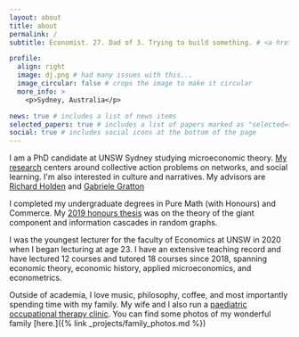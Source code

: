 ```yaml
---
layout: about
title: about
permalink: /
subtitle: Economist. 27. Dad of 3. Trying to build something. # <a href='https://www.unsw.edu.au/business/our-schools/economics/our-research/research-students'>UNSW Sydney</a>. 

profile:
  align: right
  image: dj.png # had many issues with this...
  image_circular: false # crops the image to make it circular
  more_info: >
    <p>Sydney, Australia</p>

news: true # includes a list of news items
selected_papers: true # includes a list of papers marked as "selected={true}"
social: true # includes social icons at the bottom of the page
---
```


I am a PhD candidate at UNSW Sydney studying microeconomic theory. [My research](/projects/) centers around collective action problems on networks, and social learning. I'm also interested in culture and narratives. My advisors are [Richard Holden](https://richardholden.org/) and [Gabriele Gratton](https://gratton.org/)

I completed my undergraduate degrees in Pure Math (with Honours) and Commerce. My [2019 honours thesis](/assets/pdf/DJ_Honours_Thesis.pdf) was on the theory of the giant component and information cascades in random graphs.

I was the youngest lecturer for the faculty of Economics at UNSW in 2020 when I began lecturing at age 23. I have an extensive teaching record and have lectured 12 courses and tutored 18 courses since 2018, spanning economic theory, economic history, applied microeconomics, and econometrics.

Outside of academia, I love music, philosophy, coffee, and most importantly spending time with my family. My wife and I also run a [paediatric occupational therapy clinic](https://www.bloom-ps.com.au/). You can find some photos of my wonderful family [here.]({% link _projects/family_photos.md %})

<!-- ![Landscape Long Image](family_photo_2.jpeg)-->

<!-- Put your address / P.O. box / other info right below your picture. You can also disable any of these elements by editing `profile` property of the YAML header of your `_pages/about.md`. Edit `_bibliography/papers.bib` and Jekyll will render your [publications page](/al-folio/publications/) automatically.

Link to your social media connections, too. This theme is set up to use [Font Awesome icons](https://fontawesome.com/) and [Academicons](https://jpswalsh.github.io/academicons/), like the ones below. Add your Facebook, Twitter, LinkedIn, Google Scholar, or just disable all of them.-->